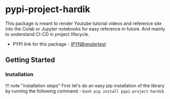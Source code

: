 # pypi-project-hardik

This package is meant to render Youtube tutorial videos and reference site into the Colab or Jupyter notebooks for easy reference in future.
And mainly to understand CI-CD in project lifecycle.

- PYPI link for this package - [IPYNBrendertest](https://pypi.org/project/pypi-project-hardik)

## Getting Started

### Installation

!!! note "installation steps"
    First let's do an easy pip installation of the library by running the following command -
    ```bash
    pip install pypi-project-hardik
    ```


